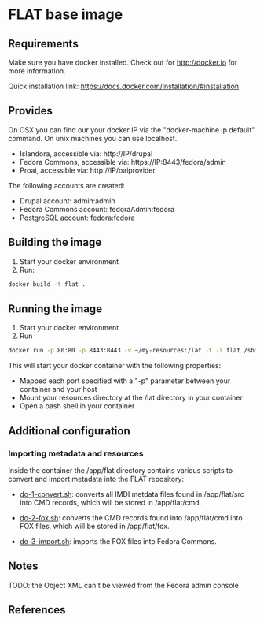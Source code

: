 FLAT base image
===============

## Requirements ##
Make sure you have docker installed. Check out for http://docker.io for more 
information.

Quick installation link: https://docs.docker.com/installation/#installation

## Provides ##

On OSX you can find our your docker IP via the "docker-machine ip default" command. On unix machines you can use localhost.

 * Islandora, accessible via: http://IP/drupal
 * Fedora Commons, accessible via: https://IP:8443/fedora/admin
 * Proai, accessible via: http://IP/oaiprovider

The following accounts are created: 

 * Drupal account: admin:admin
 * Fedora Commons account: fedoraAdmin:fedora
 * PostgreSQL account: fedora:fedora

## Building the image ##
1. Start your docker environment
2. Run: 
```sh
docker build -t flat .
```

## Running the image ##
1. Start your docker environment
2. Run
```sh 
docker run -p 80:80 -p 8443:8443 -v ~/my-resources:/lat -t -i flat /sbin/my_init -- bash -l
```

This will start your docker container with the following properties:
- Mapped each port specified with a "-p" parameter between your container and your host
- Mount your resources directory at the /lat directory in your container
- Open a bash shell in your container

## Additional configuration ##

### Importing metadata and resources ###

Inside the container the /app/flat directory contains various scripts to convert and import metadata into the FLAT repository:

- [do-1-convert.sh](flat/scripts/do-1-convert.sh): converts all IMDI metdata files found in /app/flat/src into CMD records, which will be stored in /app/flat/cmd.

- [do-2-fox.sh](flat/scripts/do-2-fox.sh): converts the CMD records found into /app/flat/cmd into FOX files, which will be stored in /app/flat/fox.

- [do-3-import.sh](flat/scripts/do-3-import.sh): imports the FOX files into Fedora Commons.

## Notes ##

TODO: the Object XML can't be viewed from the Fedora admin console

## References ##
